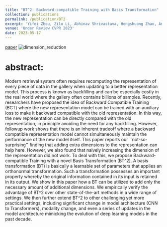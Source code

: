 ```yaml
---
title: "BT^2: Backward-compatible Training with Basis Transformation"
collection: publications
permalink: /publication/BT2
excerpt: 'Yifei Zhou, Zilu Li, Abhinav Shrivastava, Hengshuang Zhao, Antonio Torralba, Taipeng Tian, Ser-Nam Lim'
venue: 'Under Review CVPR 2023'
date: 2023-05-17
---
```

[paper](https://arxiv.org/abs/2211.03989)
![dimension_reduction](https://user-images.githubusercontent.com/83000332/200725681-2ecb9692-b9e1-4205-820e-a952d265bffd.png)


# abstract:
Modern retrieval system often requires recomputing the representation of every piece of data in the gallery when updating to a better representation model. This process is known as backfilling and can be especially costly in the real world where the gallery often contains billions of samples. Recently, researchers have proposed the idea of Backward Compatible Training (BCT) where the new representation model can be trained with an auxiliary loss to make it backward compatible with the old representation. In this way, the new representation can be directly compared with the old representation, in principle avoiding the need for any backfilling. However, followup work shows that there is an inherent tradeoff where a backward compatible representation model cannot simultaneously maintain the performance of the new model itself. This paper reports our ``not-so-surprising'' finding that adding extra dimensions to the representation can help here. However, we also found that naively increasing the dimension of the representation did not work. To deal with this, we propose Backward-compatible Training with a novel Basis Transformation (BT^2). A basis transformation (BT) is basically a learnable set of parameters that applies an orthonormal transformation. Such a transformation possesses an important property whereby the original information contained in its input is retained in its output. We show in this paper how a BT can be utilized to add only the necessary amount of additional dimensions. We empirically verify the advantage of BT^2 over other state-of-the-art methods in a wide range of settings. We then further extend BT^2 to other challenging yet more practical settings, including significant change in model architecture (CNN to Transformers), modality change, and even a series of updates in the model architecture mimicking the evolution of deep learning models in the past decade. 
